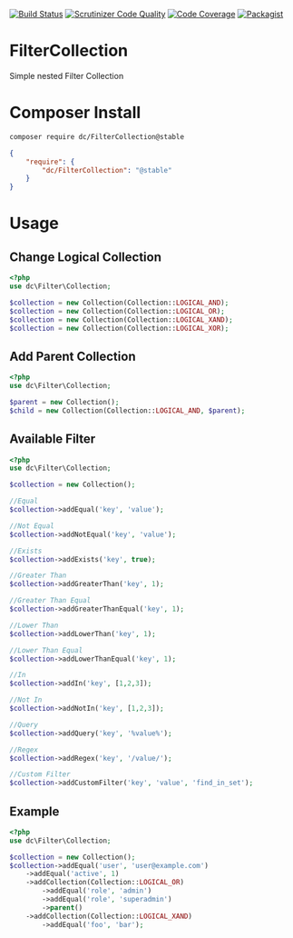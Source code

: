 [![Build Status](https://travis-ci.org/DigitalCharacter/FilterCollection.svg?branch=master)](https://travis-ci.org/DigitalCharacter/FilterCollection)
[![Scrutinizer Code Quality](https://scrutinizer-ci.com/g/dc/FilterCollection/badges/quality-score.png?b=master)](https://scrutinizer-ci.com/g/dc/FilterCollection/?branch=master)
[![Code Coverage](https://scrutinizer-ci.com/g/DigitalCharacter/FilterCollection/badges/coverage.png?b=master)](https://scrutinizer-ci.com/g/DigitalCharacter/FilterCollection/?branch=master)
[![Packagist](https://img.shields.io/packagist/v/digitalcharacter/filter-collection.svg?style=flat-square)](https://packagist.org/packages/digitalcharacter/filter-collection)

# FilterCollection
Simple nested Filter Collection

# Composer Install
```bash
composer require dc/FilterCollection@stable
```

```json
{
    "require": {
        "dc/FilterCollection": "@stable"
    }
}
```

# Usage

## Change Logical Collection
```php
<?php
use dc\Filter\Collection;

$collection = new Collection(Collection::LOGICAL_AND);
$collection = new Collection(Collection::LOGICAL_OR);
$collection = new Collection(Collection::LOGICAL_XAND);
$collection = new Collection(Collection::LOGICAL_XOR);
```

## Add Parent Collection
```php
<?php
use dc\Filter\Collection;

$parent = new Collection();
$child = new Collection(Collection::LOGICAL_AND, $parent);
```

## Available Filter
```php
<?php
use dc\Filter\Collection;

$collection = new Collection();

//Equal
$collection->addEqual('key', 'value');

//Not Equal
$collection->addNotEqual('key', 'value');

//Exists
$collection->addExists('key', true);

//Greater Than
$collection->addGreaterThan('key', 1);

//Greater Than Equal
$collection->addGreaterThanEqual('key', 1);

//Lower Than
$collection->addLowerThan('key', 1);

//Lower Than Equal
$collection->addLowerThanEqual('key', 1);

//In 
$collection->addIn('key', [1,2,3]);

//Not In 
$collection->addNotIn('key', [1,2,3]);

//Query
$collection->addQuery('key', '%value%');

//Regex
$collection->addRegex('key', '/value/');

//Custom Filter
$collection->addCustomFilter('key', 'value', 'find_in_set');
```

## Example
```php
<?php 
use dc\Filter\Collection;

$collection = new Collection();
$collection->addEqual('user', 'user@example.com')
    ->addEqual('active', 1)
    ->addCollection(Collection::LOGICAL_OR)
        ->addEqual('role', 'admin')
        ->addEqual('role', 'superadmin')
        ->parent()
    ->addCollection(Collection::LOGICAL_XAND)
        ->addEqual('foo', 'bar');

```

